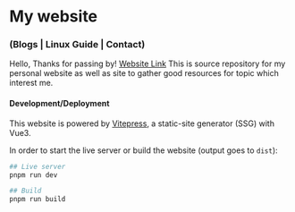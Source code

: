 # My website
### (Blogs | Linux Guide | Contact)

Hello, Thanks for passing by!
[Website Link](https://aadi58002.github.io/)
This is source repository for my personal website as well as site to gather good resources for topic which interest me.

#### Development/Deployment

This website is powered by [Vitepress](https://vitepress.vuejs.org),
a static-site generator (SSG) with Vue3.

In order to start the live server or build the website (output goes to `dist`):

```bash
## Live server
pnpm run dev

## Build
pnpm run build
```
